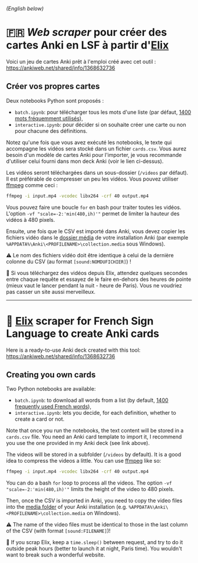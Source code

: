 *(English below)*

# 🇫🇷 *Web scraper* pour créer des cartes Anki en LSF à partir d'[Elix](https://dico.elix-lsf.fr/) 

Voici un jeu de cartes Anki prêt à l'emploi créé avec cet outil : https://ankiweb.net/shared/info/1368632736

## Créer vos propres cartes

Deux notebooks Python sont proposés :
- `batch.ipynb`: pour télécharger tous les mots d'une liste (par défaut, [1400 mots fréquemment utilisés](https://github.com/nmondon/mots-frequents/blob/master/frequence.csv)),
- `interactive.ipynb`: pour décider si on souhaite créer une carte ou non pour chacune des définitions.

Notez qu'une fois que vous avez exécuté les notebooks, le texte qui accompagne les vidéos sera stocké dans un fichier `cards.csv`. Vous aurez besoin d'un modèle de cartes Anki pour l'importer, je vous recommande d'utiliser celui fourni dans mon deck Anki (voir le lien ci-dessus).

Les vidéos seront téléchargées dans un sous-dossier (`/videos` par défaut). Il est préférable de compresser un peu les vidéos. Vous pouvez utiliser [ffmpeg](https://ffmpeg.org/) comme ceci :
```bash
ffmpeg -i input.mp4 -vcodec libx264 -crf 40 output.mp4
```
Vous pouvez faire une boucle `for` en bash pour traiter toutes les vidéos. L'option `-vf "scale=-2:'min(480,ih)'"` permet de limiter la hauteur des vidéos à 480 pixels.

Ensuite, une fois que le CSV est importé dans Anki, vous devez copier les fichiers vidéo dans le [dossier média](https://docs.ankiweb.net/files.html#file-locations) de votre installation Anki (par exemple `%APPDATA%\Anki\<PROFILENAME>\collection.media` sous Windows).

⚠️ Le nom des fichiers vidéo doit être identique à celui de la dernière colonne du CSV (au format `[sound:NOMDUFICHIER]`) !

🙏 Si vous téléchargez des vidéos depuis Elix, attendez quelques secondes entre chaque requête et essayez de le faire en-dehors des heures de pointe (mieux vaut le lancer pendant la nuit - heure de Paris). Vous ne voudriez pas casser un site aussi merveilleux.

---

# 🤟 [Elix](https://dico.elix-lsf.fr/) scraper for French Sign Language to create Anki cards

Here is a ready-to-use Anki deck created with this tool: https://ankiweb.net/shared/info/1368632736

## Creating you own cards

Two Python notebooks are available:
- `batch.ipynb`: to download all words from a list (by default, [1400 frequently used French words](https://github.com/nmondon/mots-frequents/blob/master/frequence.csv)),
- `interactive.ipynb`: lets you decide, for each definition, whether to create a card or not.

Note that once you run the notebooks, the text content will be stored in a `cards.csv` file. You need an Anki card template to import it, I recommend you use the one provided in my Anki deck (see link above).

The videos will be stored in a subfolder (`/videos` by default). It is a good idea to compress the videos a little. You can use [ffmpeg](https://ffmpeg.org/) like so:
```bash
ffmpeg -i input.mp4 -vcodec libx264 -crf 40 output.mp4
```
You can do a bash `for` loop to process all the videos. The option `-vf "scale=-2:'min(480,ih)'"` limits the height of the video to 480 pixels.

Then, once the CSV is imported in Anki, you need to copy the video files into the [media folder](https://docs.ankiweb.net/files.html#file-locations) of your Anki installation (e.g. `%APPDATA%\Anki\<PROFILENAME>\collection.media` on Windows).

⚠️ The name of the video files must be identical to those in the last column of the CSV (with format `[sound:FILENAME]`)!

🙏 If you scrap Elix, keep a `time.sleep()` between request, and try to do it outside peak hours (better to launch it at night, Paris time). You wouldn't want to break such a wonderful website.

